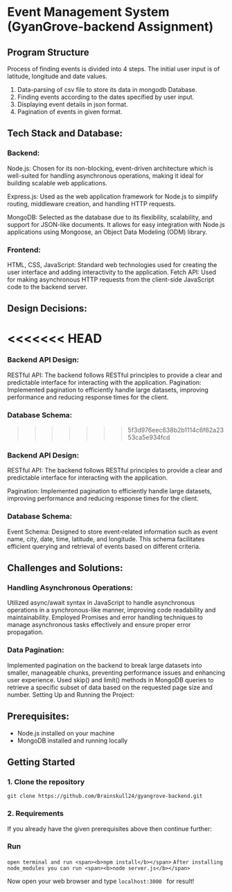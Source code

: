 # Event Management System (GyanGrove-backend Assignment)

## Program Structure
Process of finding events is divided into 4 steps. The initial user input is of latitude, longitude and date values.

1. Data-parsing of csv file to store its data in mongodb Database.
2. Finding events according to the dates specified by user input.
3. Displaying event details in json format.
4. Pagination of events in given format.


## Tech Stack and Database:

### Backend:

Node.js: Chosen for its non-blocking, event-driven architecture which is well-suited for handling asynchronous operations, making it ideal for building scalable web applications.

Express.js: Used as the web application framework for Node.js to simplify routing, middleware creation, and handling HTTP requests.

MongoDB: Selected as the database due to its flexibility, scalability, and support for JSON-like documents. It allows for easy integration with Node.js applications using Mongoose, an Object Data Modeling (ODM) library.

### Frontend:

HTML, CSS, JavaScript: Standard web technologies used for creating the user interface and adding interactivity to the application.
Fetch API: Used for making asynchronous HTTP requests from the client-side JavaScript code to the backend server.

## Design Decisions:
<<<<<<< HEAD
=======

### Backend API Design:

RESTful API: The backend follows RESTful principles to provide a clear and predictable interface for interacting with the application.
Pagination: Implemented pagination to efficiently handle large datasets, improving performance and reducing response times for the client.

### Database Schema:
>>>>>>> 5f3d976eec638b2b1114c6f62a2353ca5e934fcd

### Backend API Design:
RESTful API: The backend follows RESTful principles to provide a clear and predictable interface for interacting with the application. 

Pagination: Implemented pagination to efficiently handle large datasets, improving performance and reducing response times for the client.

### Database Schema:
Event Schema: Designed to store event-related information such as event name, city, date, time, latitude, and longitude. This schema facilitates efficient querying and retrieval of events based on different criteria.

## Challenges and Solutions:

### Handling Asynchronous Operations:
Utilized async/await syntax in JavaScript to handle asynchronous operations in a synchronous-like manner, improving code readability and maintainability.
Employed Promises and error handling techniques to manage asynchronous tasks effectively and ensure proper error propagation.

### Data Pagination:
Implemented pagination on the backend to break large datasets into smaller, manageable chunks, preventing performance issues and enhancing user experience.
Used skip() and limit() methods in MongoDB queries to retrieve a specific subset of data based on the requested page size and number.
Setting Up and Running the Project:

## Prerequisites:

* Node.js installed on your machine
* MongoDB installed and running locally

## Getting Started
### 1. Clone the repository
```
git clone https://github.com/Brainskull24/gyangrove-backend.git
```

### 2. Requirements
If you already have the given prerequisites above then continue further:

### Run
``` open terminal and run <span><b>npm install</b></span> ```
``` After installing node_modules you can run <span><b>node server.js</b></span> ```

Now open your web browser and type ```localhost:3000 ``` for result!